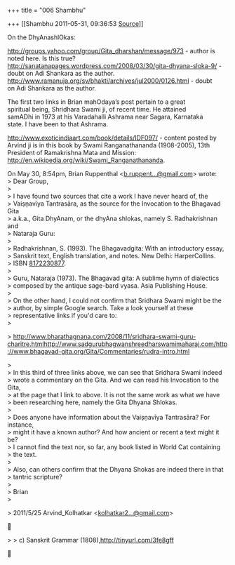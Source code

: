 +++
title = "006 Shambhu"

+++
[[Shambhu	2011-05-31, 09:36:53 [Source](https://groups.google.com/g/samskrita/c/nZQH1duBqHU)]]



On the DhyAnashlOkas:  
  
<http://groups.yahoo.com/group/Gita_dharshan/message/973> - author is  
noted here. Is this true?  
<http://sanatanapages.wordpress.com/2008/03/30/gita-dhyana-sloka-9/> -  
doubt on Adi Shankara as the author.  
<http://www.ramanuja.org/sv/bhakti/archives/jul2000/0126.html> - doubt  
on Adi Shankara as the author.  
  
The first two links in Brian mahOdaya’s post pertain to a great  
spiritual being, Shridhara Swami ji, of recent time. He attained  
samADhi in 1973 at his Varadahalli Ashrama near Sagara, Karnataka  
state. I have been to that Ashrama.  
  
<http://www.exoticindiaart.com/book/details/IDF097/> - content posted by  
Arvind ji is in this book by Swami Ranganathananda (1908-2005), 13th  
President of Ramakrishna Mata and Mission: <http://en.wikipedia.org/wiki/Swami_Ranganathananda>.  

  
On May 30, 8:54pm, Brian Ruppenthal \<[b.ruppent...@gmail.com]()\> wrote:  
\> Dear Group,  
\>  
\> I have found two sources that cite a work I have never heard of, the  
\> Vaiṣņavīya Tantrasāra, as the source for the Invocation to the Bhagavad Gita  
\> a.k.a., Gita DhyAnam, or the dhyAna shlokas, namely S. Radhakrishnan and  
\> Nataraja Guru:  
\>  
\> Radhakrishnan, S. (1993). The Bhagavadgita: With an introductory essay,  
\> Sanskrit text, English translation, and notes. New Delhi: HarperCollins.  
\> ISBN [8172230877](tel:(817)%20223-0877).  
\>  
\> Guru, Nataraja (1973). The Bhagavad gita: A sublime hymn of dialectics  
\> composed by the antique sage-bard vyasa. Asia Publishing House.  
\>  
\> On the other hand, I could not confirm that Sridhara Swami might be the  
\> author, by simple Google search. Take a look yourself at these  
\> representative links if you'd care to:  
\>  

\> <http://www.bharathagnana.com/2008/11/sridhara-swami-guru-charitre.htmlhttp://www.sadgurubhagwanshreedharswamimaharaj.com/http://www.bhagavad-gita.org/Gita/Commentaries/rudra-intro.html>  

\>  
\> In this third of three links above, we can see that Sridhara Swami indeed  
\> wrote a commentary on the Gita. And we can read his Invocation to the Gita,  
\> at the page that I link to above. It is not the same work as what we have  
\> been researching here, namely the Gita Dhyana Shlokas.  
\>  
\> Does anyone have information about the Vaiṣņavīya Tantrasāra? For instance,  
\> might it have a known author? And how ancient or recent a text might it be?  
\> I cannot find the text nor, so far, any book listed in World Cat containing  
\> the text.  
\>  
\> Also, can others confirm that the Dhyana Shokas are indeed there in that  
\> tantric scripture?  
\>  
\> Brian  
\>  

\> 2011/5/25 Arvind_Kolhatkar \<[kolhatkar2...@gmail.com]()\>  



\> \> c)   Sanskrit Grammar (1808),<http://tinyurl.com/3fe8gff>  



